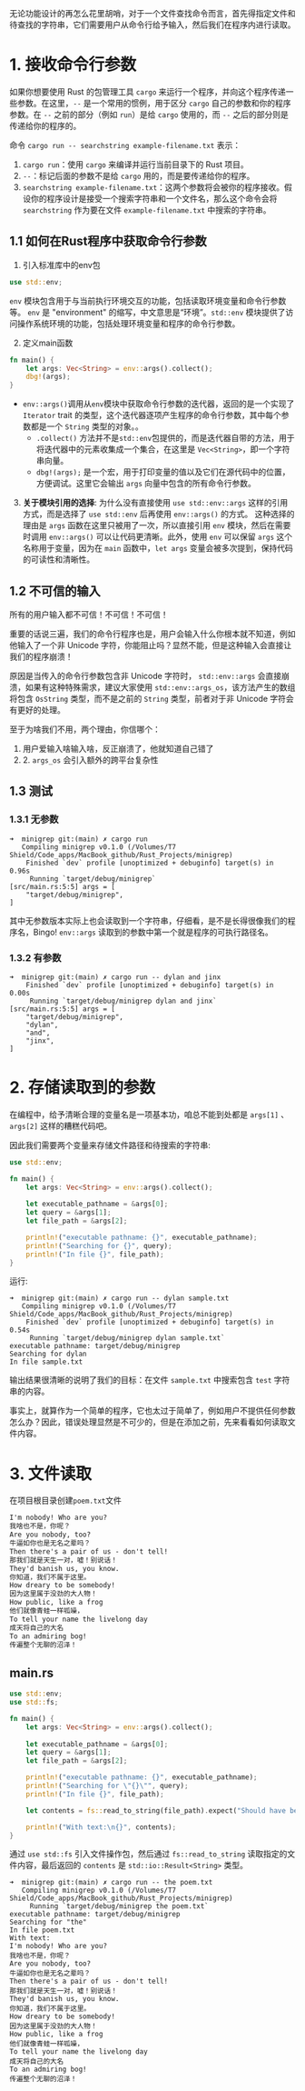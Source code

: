 无论功能设计的再怎么花里胡哨，对于一个文件查找命令而言，首先得指定文件和待查找的字符串，它们需要用户从命令行给予输入，然后我们在程序内进行读取。

# 1. 接收命令行参数
如果你想要使用 Rust 的包管理工具 `cargo` 来运行一个程序，并向这个程序传递一些参数。在这里，`--` 是一个常用的惯例，用于区分 `cargo` 自己的参数和你的程序参数。在 `--` 之前的部分（例如 `run`）是给 `cargo` 使用的，而 `--` 之后的部分则是传递给你的程序的。

命令 `cargo run -- searchstring example-filename.txt` 表示：
1. `cargo run`：使用 `cargo` 来编译并运行当前目录下的 Rust 项目。
2. `--`：标记后面的参数不是给 `cargo` 用的，而是要传递给你的程序。
3. `searchstring example-filename.txt`：这两个参数将会被你的程序接收。假设你的程序设计是接受一个搜索字符串和一个文件名，那么这个命令会将 `searchstring` 作为要在文件 `example-filename.txt` 中搜索的字符串。

## 1.1 如何在Rust程序中获取命令行参数
1. 引入标准库中的env包
```rust
use std::env;
```
`env` 模块包含用于与当前执行环境交互的功能，包括读取环境变量和命令行参数等。
`env` 是 "environment" 的缩写，中文意思是“环境”。`std::env` 模块提供了访问操作系统环境的功能，包括处理环境变量和程序的命令行参数。

2. 定义main函数
```rust
fn main() {
	let args: Vec<String> = env::args().collect();
	dbg!(args);
}
```
- `env::args()`调用从`env`模块中获取命令行参数的迭代器，返回的是一个实现了 `Iterator` trait 的类型，这个迭代器逐项产生程序的命令行参数，其中每个参数都是一个 `String` 类型的对象。。
   - `.collect()` 方法并不是`std::env`包提供的，而是迭代器自带的方法，用于将迭代器中的元素收集成一个集合，在这里是 `Vec<String>`，即一个字符串向量。
   - `dbg!(args);` 是一个宏，用于打印变量的值以及它们在源代码中的位置，方便调试。这里它会输出 `args` 向量中包含的所有命令行参数。

3. **关于模块引用的选择**:
   为什么没有直接使用 `use std::env::args` 这样的引用方式，而是选择了 `use std::env` 后再使用 `env::args()` 的方式。
   这种选择的理由是 `args` 函数在这里只被用了一次，所以直接引用 `env` 模块，然后在需要时调用 `env::args()` 可以让代码更清晰。此外，使用 `env` 可以保留 `args` 这个名称用于变量，因为在 `main` 函数中，`let args` 变量会被多次提到，保持代码的可读性和清晰性。

## 1.2 不可信的输入

所有的用户输入都不可信！不可信！不可信！

重要的话说三遍，我们的命令行程序也是，用户会输入什么你根本就不知道，例如他输入了一个非 Unicode 字符，你能阻止吗？显然不能，但是这种输入会直接让我们的程序崩溃！

原因是当传入的命令行参数包含非 Unicode 字符时， `std::env::args` 会直接崩溃，如果有这种特殊需求，建议大家使用 `std::env::args_os`，该方法产生的数组将包含 `OsString` 类型，而不是之前的 `String` 类型，前者对于非 Unicode 字符会有更好的处理。

至于为啥我们不用，两个理由，你信哪个：
1. 用户爱输入啥输入啥，反正崩溃了，他就知道自己错了 
2. 2. `args_os` 会引入额外的跨平台复杂性

## 1.3 测试
### 1.3.1 无参数
```shell
➜  minigrep git:(main) ✗ cargo run         
   Compiling minigrep v0.1.0 (/Volumes/T7 Shield/Code_apps/MacBook_github/Rust_Projects/minigrep)
    Finished `dev` profile [unoptimized + debuginfo] target(s) in 0.96s
     Running `target/debug/minigrep`
[src/main.rs:5:5] args = [
    "target/debug/minigrep",
]
```
其中无参数版本实际上也会读取到一个字符串，仔细看，是不是长得很像我们的程序名，Bingo! `env::args` 读取到的参数中第一个就是程序的可执行路径名。

### 1.3.2 有参数
```shell
➜  minigrep git:(main) ✗ cargo run -- dylan and jinx
    Finished `dev` profile [unoptimized + debuginfo] target(s) in 0.00s
     Running `target/debug/minigrep dylan and jinx`
[src/main.rs:5:5] args = [
    "target/debug/minigrep",
    "dylan",
    "and",
    "jinx",
]
```

# 2. 存储读取到的参数

在编程中，给予清晰合理的变量名是一项基本功，咱总不能到处都是 `args[1]` 、`args[2]` 这样的糟糕代码吧。

因此我们需要两个变量来存储文件路径和待搜索的字符串:
```rust
use std::env;

fn main() {
    let args: Vec<String> = env::args().collect();
    
    let executable_pathname = &args[0];
    let query = &args[1];
    let file_path = &args[2];

    println!("executable pathname: {}", executable_pathname);
    println!("Searching for {}", query);
    println!("In file {}", file_path);
}

```

运行:
```shell
➜  minigrep git:(main) ✗ cargo run -- dylan sample.txt
   Compiling minigrep v0.1.0 (/Volumes/T7 Shield/Code_apps/MacBook_github/Rust_Projects/minigrep)
    Finished `dev` profile [unoptimized + debuginfo] target(s) in 0.54s
     Running `target/debug/minigrep dylan sample.txt`
executable pathname: target/debug/minigrep
Searching for dylan
In file sample.txt
```

输出结果很清晰的说明了我们的目标：在文件 `sample.txt` 中搜索包含 `test` 字符串的内容。

事实上，就算作为一个简单的程序，它也太过于简单了，例如用户不提供任何参数怎么办？因此，错误处理显然是不可少的，但是在添加之前，先来看看如何读取文件内容。

# 3. 文件读取
在项目根目录创建`poem.txt`文件
```txt
I'm nobody! Who are you?
我啥也不是，你呢？
Are you nobody, too?
牛逼如你也是无名之辈吗？
Then there's a pair of us - don't tell!
那我们就是天生一对，嘘！别说话！
They'd banish us, you know.
你知道，我们不属于这里。
How dreary to be somebody!
因为这里属于没劲的大人物！
How public, like a frog
他们就像青蛙一样呱噪，
To tell your name the livelong day
成天将自己的大名
To an admiring bog!
传遍整个无聊的沼泽！
```

## main.rs
```rust
use std::env;
use std::fs;

fn main() {
    let args: Vec<String> = env::args().collect();
    
    let executable_pathname = &args[0];
    let query = &args[1];
    let file_path = &args[2];

    println!("executable pathname: {}", executable_pathname);
    println!("Searching for \"{}\"", query);
    println!("In file {}", file_path);

    let contents = fs::read_to_string(file_path).expect("Should have been able to read the file");  // 本应能够读取文件

    println!("With text:\n{}", contents);
}

```

通过 `use std::fs` 引入文件操作包，然后通过 `fs::read_to_string` 读取指定的文件内容，最后返回的 `contents` 是 `std::io::Result<String>` 类型。

```shell
➜  minigrep git:(main) ✗ cargo run -- the poem.txt
   Compiling minigrep v0.1.0 (/Volumes/T7 Shield/Code_apps/MacBook_github/Rust_Projects/minigrep)
     Running `target/debug/minigrep the poem.txt`
executable pathname: target/debug/minigrep
Searching for "the"
In file poem.txt
With text:
I'm nobody! Who are you?
我啥也不是，你呢？
Are you nobody, too?
牛逼如你也是无名之辈吗？
Then there's a pair of us - don't tell!
那我们就是天生一对，嘘！别说话！
They'd banish us, you know.
你知道，我们不属于这里。
How dreary to be somebody!
因为这里属于没劲的大人物！
How public, like a frog
他们就像青蛙一样呱噪，
To tell your name the livelong day
成天将自己的大名
To an admiring bog!
传遍整个无聊的沼泽！
```


















































